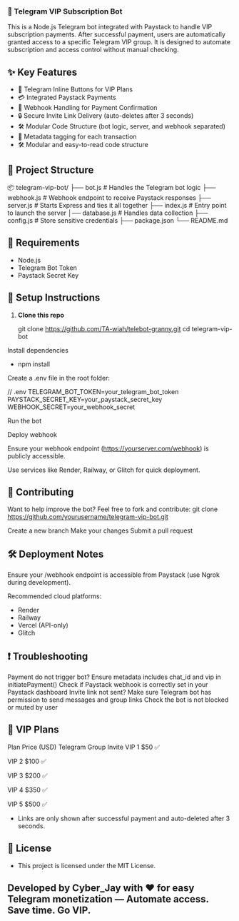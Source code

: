 ### 💎 Telegram VIP Subscription Bot
This is a Node.js Telegram bot integrated with Paystack to handle VIP subscription payments. After successful payment, users are automatically granted access to a specific Telegram VIP group. It is designed to automate subscription and access control without manual checking.

## ✨ Key Features

- 🔘 Telegram Inline Buttons for VIP Plans
- 💳 Integrated Paystack Payments
- 🔁 Webhook Handling for Payment Confirmation
- 🔒 Secure Invite Link Delivery (auto-deletes after 3 seconds)
- 🛠️ Modular Code Structure (bot logic, server, and webhook separated)
- 🧾 Metadata tagging for each transaction
- 🛠️ Modular and easy-to-read code structure

## 📁 Project Structure

📦 telegram-vip-bot/ 
        ├── bot.js # Handles the Telegram bot logic 
        ├── webhook.js # Webhook endpoint to receive Paystack responses 
        ├── server.js # Starts Express and ties it all together 
        ├── index.js # Entry point to launch the server 
        │── database.js # Handles data collection
        ├── config.js # Store sensitive credentials 
        ├── package.json 
        └── README.md


## 🧩 Requirements

- Node.js
- Telegram Bot Token
- Paystack Secret Key

## 🔧 Setup Instructions

1. **Clone this repo**

   git clone https://github.com/TA-wiah/telebot-granny.git
   cd telegram-vip-bot

Install dependencies
- npm install

Create a .env file in the root folder:

// .env
TELEGRAM_BOT_TOKEN=your_telegram_bot_token
PAYSTACK_SECRET_KEY=your_paystack_secret_key
WEBHOOK_SECRET=your_webhook_secret


Run the bot

Deploy webhook

Ensure your webhook endpoint (https://yourserver.com/webhook) is publicly accessible.

Use services like Render, Railway, or Glitch for quick deployment.

## 🤝 Contributing

Want to help improve the bot? Feel free to fork and contribute:
git clone https://github.com/yourusername/telegram-vip-bot.git

Create a new branch
Make your changes
Submit a pull request

## 🛠️ Deployment Notes
Ensure your /webhook endpoint is accessible from Paystack (use Ngrok during development).

Recommended cloud platforms:
- Render
- Railway
- Vercel (API-only)
- Glitch



## ❗ Troubleshooting
Payment do not trigger bot?
Ensure metadata includes chat_id and vip in initiatePayment()
Check if Paystack webhook is correctly set in your Paystack dashboard
Invite link not sent?
Make sure Telegram bot has permission to send messages and group links
Check the bot is not blocked or muted by user


## 💬 VIP Plans
Plan	 Price (USD)	 Telegram Group Invite
VIP 1	  $50	           ✅

VIP 2	  $100		   ✅

VIP 3	  $200	           ✅

VIP 4	  $350	           ✅

VIP 5	  $500	           ✅

- Links are only shown after successful payment and auto-deleted after 3 seconds.

## 📜 License
- This project is licensed under the MIT License.

Developed by Cyber_Jay with ❤️ for easy Telegram monetization — Automate access. Save time. Go VIP.
---
